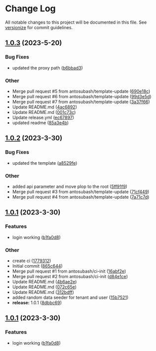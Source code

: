 # Change Log

All notable changes to this project will be documented in this file. See [versionize](https://github.com/versionize/versionize) for commit guidelines.

<a name="1.0.3"></a>
## [1.0.3](https://www.github.com/antosubash/abp-cli-template/releases/tag/v1.0.3) (2023-5-20)

### Bug Fixes

* updated the proxy path ([b6bbad3](https://www.github.com/antosubash/abp-cli-template/commit/b6bbad3eccb1c4eac52d8882df1a51775957ee20))

### Other

* Merge pull request #5 from antosubash/template-update ([690e18c](https://www.github.com/antosubash/abp-cli-template/commit/690e18c59d3cff2678d049d79f6eb8445adedb8b))
* Merge pull request #6 from antosubash/template-update ([99d3e5d](https://www.github.com/antosubash/abp-cli-template/commit/99d3e5d1f1dd454e5be062a9be27fc48ab014995))
* Merge pull request #7 from antosubash/template-update ([3a37f66](https://www.github.com/antosubash/abp-cli-template/commit/3a37f6645dbaa04bb75e8a2ca66ff73fcefc660d))
* Update README.md ([4ac6892](https://www.github.com/antosubash/abp-cli-template/commit/4ac6892ba26bdce96937e47ed70fb0d507fffd72))
* Update README.md ([001c73c](https://www.github.com/antosubash/abp-cli-template/commit/001c73cc22fa49de60b351f959eede81856f3a50))
* Update release.yml ([ec67897](https://www.github.com/antosubash/abp-cli-template/commit/ec6789790c62ab07e538846d7c0fd176fc3d3951))
* updated readme ([85a3e4b](https://www.github.com/antosubash/abp-cli-template/commit/85a3e4b75cbf9e6a2dc62ac859abb8f33195f9f0))

<a name="1.0.2"></a>
## [1.0.2](https://www.github.com/antosubash/AbpTemplate.Cli/releases/tag/v1.0.2) (2023-3-30)

### Bug Fixes

* updated the template ([a8529fe](https://www.github.com/antosubash/AbpTemplate.Cli/commit/a8529fe6433c8d7a3d8979d5fc426959c23ff80a))

### Other

* added api parameter and move plop to the root ([5ff91f9](https://www.github.com/antosubash/AbpTemplate.Cli/commit/5ff91f9733a0f14fcdfc6a4a193744769de67480))
* Merge pull request #3 from antosubash/template-update ([71cf449](https://www.github.com/antosubash/AbpTemplate.Cli/commit/71cf449f7b9ba4a961045cb4c8904f6a63f5d0da))
* Merge pull request #4 from antosubash/template-update ([7a71c7d](https://www.github.com/antosubash/AbpTemplate.Cli/commit/7a71c7d1cc1c64dba1a124f4d18be7c3eebde0f5))

<a name="1.0.1"></a>
## [1.0.1](https://www.github.com/antosubash/AbpTemplate.Cli/releases/tag/v1.0.1) (2023-3-30)

### Features

* login working ([b1fa0d8](https://www.github.com/antosubash/AbpTemplate.Cli/commit/b1fa0d8bcea5f960255f1e3396064ed980393bf8))

### Other

* create ci ([1779312](https://www.github.com/antosubash/AbpTemplate.Cli/commit/1779312eef1a592b1c3fe79693bd1400ddd5604b))
* Initial commit ([865c644](https://www.github.com/antosubash/AbpTemplate.Cli/commit/865c6446ed6f20d02880eac793449e9fff88cad4))
* Merge pull request #1 from antosubash/ci-init ([16abf2e](https://www.github.com/antosubash/AbpTemplate.Cli/commit/16abf2e2e3551307440a38270e3076469bc3b397))
* Merge pull request #2 from antosubash/ci-init ([d84e1ce](https://www.github.com/antosubash/AbpTemplate.Cli/commit/d84e1cef4496e7844eab15b965f399c8b118dee3))
* Update README.md ([4b6ae2e](https://www.github.com/antosubash/AbpTemplate.Cli/commit/4b6ae2ea334335cd67fb9897fe9fa50566d215f4))
* Update README.md ([072c65e](https://www.github.com/antosubash/AbpTemplate.Cli/commit/072c65e5ae1e338b281bac58685afe3d99d7e827))
* Update README.md ([312bdff](https://www.github.com/antosubash/AbpTemplate.Cli/commit/312bdfff015078584d3d5c2f5a6bc0d30f87b975))
* added random data seeder for tenant and user ([15b7521](https://www.github.com/antosubash/AbpTemplate.Cli/commit/15b752152d76b7d5dc2569e6caf9c28a619040db))
* **release:** 1.0.1 ([8dbbc69](https://www.github.com/antosubash/AbpTemplate.Cli/commit/8dbbc69d6d8194e3bd40a1faa039f4b25fec134d))

<a name="1.0.1"></a>
## [1.0.1](https://www.github.com/antosubash/AbpTemplate.Cli/releases/tag/v1.0.1) (2023-3-30)

### Features

* login working ([b1fa0d8](https://www.github.com/antosubash/AbpTemplate.Cli/commit/b1fa0d8bcea5f960255f1e3396064ed980393bf8))

